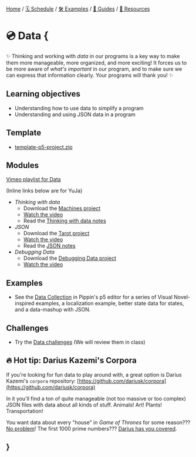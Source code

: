 [Home](../../) / [🗓 Schedule](../../schedule) / [🛠 Examples](../../examples/) / [💫 Guides](../../guides/) / [💎 Resources](../../resources.md)

# 💿 Data {
    
✨ Thinking and working with *data* in our programs is a key way to make them more manageable, more organized, and more exciting! It forces us to be more aware of *what's important* in our program, and to make sure we can express that information clearly. Your programs will thank you! ✨

## Learning objectives

- Understanding how to use data to simplify a program
- Understanding and using JSON data in a program

## Template

- [template-p5-project.zip](../../templates/template-p5-project.zip)

## Modules

[Vimeo playlist for Data](https://vimeo.com/showcase/11842963)

(Inline links below are for YuJa)

- *Thinking with data*
    - Download the [Machines project](./examples/machines.zip)
    - [Watch the video](https://concordia.yuja.com/V/Video?v=1110793&node=6140497&a=174235184)
    - Read the [Thinking with data notes](./thinking-with-data.md)
- *JSON*
    - Download the [Tarot project](./examples/tarot.zip)
    - [Watch the video](https://concordia.yuja.com/V/Video?v=1110790&node=6140493&a=188105976)
    - Read the [JSON notes](./json.md)
- *Debugging Data*
    - Download the [Debugging Data project](./examples/debugging-data.zip)
    - [Watch the video](https://concordia.yuja.com/V/Video?v=1113940&node=6151601&a=193068170)

## Examples

- See the [Data Collection](https://editor.p5js.org/pippinbarr/collections/nAnXQS1Ft) in Pippin's p5 editor for a series of Visual Novel-inspired examples, a localization example, better state data for states, and a data-mashup with JSON.

## Challenges

- Try the [Data challenges](./challenges/data-challenges.md) (We will review them in class)

## 🔥 Hot tip: Darius Kazemi's Corpora

If you're looking for fun data to play around with, a great option is Darius Kazemi's `corpora` repository: [https://github.com/dariusk/corpora](https://github.com/dariusk/corpora)

In it you'll find a ton of quite manageable (not too massive or too complex) JSON files with data about all kinds of stuff. Animals! Art! Plants! Transportation!

You want data about every "house" in *Game of Thrones* for some reason??? [No problem](https://github.com/dariusk/corpora/blob/master/data/film-tv/game-of-thrones-houses.json)! The first 1000 prime numbers??? [Darius has you covered](https://github.com/dariusk/corpora/blob/master/data/mathematics/primes.json).
    
## }